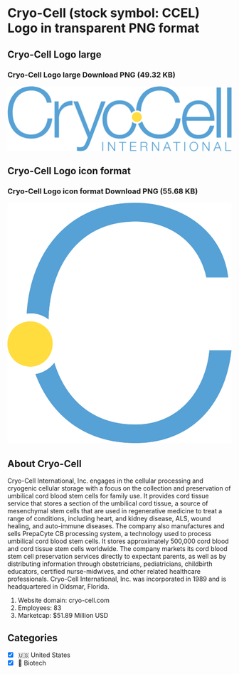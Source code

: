 # Cryo-Cell (stock symbol: CCEL) Logo in transparent PNG format

## Cryo-Cell Logo large

### Cryo-Cell Logo large Download PNG (49.32 KB)

![Cryo-Cell Logo large Download PNG (49.32 KB)](/img/orig/CCEL_BIG-3084ac75.png)

## Cryo-Cell Logo icon format

### Cryo-Cell Logo icon format Download PNG (55.68 KB)

![Cryo-Cell Logo icon format Download PNG (55.68 KB)](/img/orig/CCEL-4bd641b6.png)

## About Cryo-Cell

Cryo-Cell International, Inc. engages in the cellular processing and cryogenic cellular storage with a focus on the collection and preservation of umbilical cord blood stem cells for family use. It provides cord tissue service that stores a section of the umbilical cord tissue, a source of mesenchymal stem cells that are used in regenerative medicine to treat a range of conditions, including heart, and kidney disease, ALS, wound healing, and auto-immune diseases. The company also manufactures and sells PrepaCyte CB processing system, a technology used to process umbilical cord blood stem cells. It stores approximately 500,000 cord blood and cord tissue stem cells worldwide. The company markets its cord blood stem cell preservation services directly to expectant parents, as well as by distributing information through obstetricians, pediatricians, childbirth educators, certified nurse-midwives, and other related healthcare professionals. Cryo-Cell International, Inc. was incorporated in 1989 and is headquartered in Oldsmar, Florida.

1. Website domain: cryo-cell.com
2. Employees: 83
3. Marketcap: $51.89 Million USD


## Categories
- [x] 🇺🇸 United States
- [x] 🧬 Biotech
